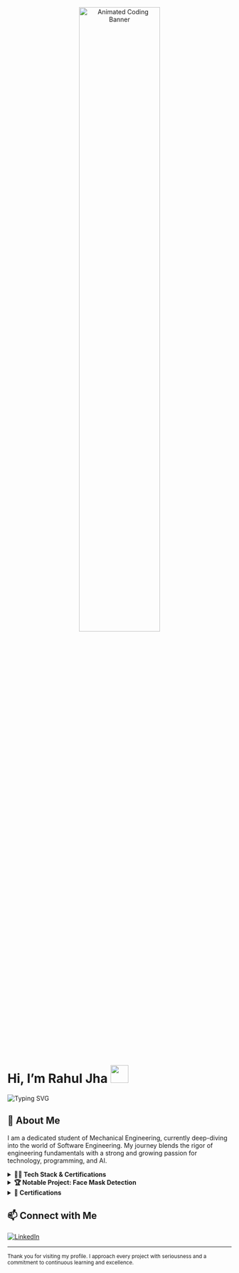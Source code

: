 <!-- Animated Banner (replace with your own GIF if desired) -->
<p align="center">
  <img src="https://media.giphy.com/media/qgQUggAC3Pfv687qPC/giphy.gif" width="60%" alt="Animated Coding Banner"/>
</p>

# Hi, I’m Rahul Jha <span> <img src="https://raw.githubusercontent.com/Rahuljha-cell/Rahuljha-cell/main/wave.gif" width="40px"> </span>

<!-- Typing SVG animation generated via https://readme-typing-svg.demolab.com/ -->
<p align="left">
  <img src="https://readme-typing-svg.demolab.com?font=Fira+Code&pause=1000&color=1A7CF6&vCenter=true&width=435&lines=Mechanical+Engineer+turned+Software+Developer;Passionate+about+AI%2C+ML%2C+and+Cloud;Always+learning+something+new!" alt="Typing SVG" />
</p>

## 🚀 About Me
I am a dedicated student of Mechanical Engineering, currently deep-diving into the world of Software Engineering. My journey blends the rigor of engineering fundamentals with a strong and growing passion for technology, programming, and AI.

<details>
  <summary><b>🧑‍💻 Tech Stack & Certifications</b></summary>
  
  <!-- Badges from shields.io for tech stack -->
  <p>
    <img src="https://img.shields.io/badge/C-00599C?style=for-the-badge&logo=c&logoColor=white"/>
    <img src="https://img.shields.io/badge/Java-007396?style=for-the-badge&logo=java&logoColor=white"/>
    <img src="https://img.shields.io/badge/Python-3776AB?style=for-the-badge&logo=python&logoColor=white"/>
    <img src="https://img.shields.io/badge/AWS-232F3E?style=for-the-badge&logo=amazon-aws&logoColor=white"/>
    <img src="https://img.shields.io/badge/AI-FF6F00?style=for-the-badge&logo=probot&logoColor=white"/>
    <img src="https://img.shields.io/badge/ML-43B02A?style=for-the-badge&logo=scikit-learn&logoColor=white"/>
    <img src="https://img.shields.io/badge/Tableau-E97627?style=for-the-badge&logo=tableau&logoColor=white"/>
    <img src="https://img.shields.io/badge/Flexbox-1572B6?style=for-the-badge&logo=css3&logoColor=white"/>
  </p>
  <ul>
    <li><b>Programming Languages:</b> C, Java, Python</li>
    <li><b>Core Concepts:</b> Data Structures & Algorithms (Java), Operating Systems</li>
    <li><b>AI/ML & Data Science:</b> Certified in Artificial Intelligence, Machine Learning, Data Science, Multi AI Agent Systems</li>
    <li><b>Cloud & DevOps:</b> AWS Certified</li>
    <li><b>Frontend:</b> Flexbox, Tableau</li>
  </ul>
</details>

<details>
  <summary><b>🏆 Notable Project: Face Mask Detection</b></summary>

  <ul>
    <li>Developed robust face mask detection systems using deep learning and computer vision.</li>
    <li>Repositories:
      <ul>
        <li><a href="https://github.com/Rahuljha-cell/AI-ML---Projects/tree/main/Face-Mask%20Recoginition">Face-Mask Detection (Jupyter Notebook)</a></li>
        <li><a href="https://github.com/Rahuljha-cell/AI-ML---Projects/tree/main/Video%20Based%20Face%20Mask%20Recognition">Video Based Face Mask Recognition</a></li>
      </ul>
    </li>
    <li>Focus: Real-time detection, model training, and deployment with extensive dataset handling.</li>
  </ul>
  <!-- Optional: add an animated demo GIF if you have one -->
</details>

<details>
  <summary><b>📜 Certifications</b></summary>
  <ul>
    <li>C Programming</li>
    <li>DSA in Java</li>
    <li>Python</li>
    <li>Artificial Intelligence & Machine Learning</li>
    <li>Data Science</li>
    <li>AWS</li>
    <li>Tableau</li>
    <li>Flexbox</li>
    <li>Java</li>
    <li>Operating Systems</li>
    <li>Multi AI Agent Systems</li>
  </ul>
</details>

## 📫 Connect with Me
<a href="https://www.linkedin.com/in/rahul-jha-738a1b17b/">
  <img src="https://img.shields.io/badge/LinkedIn-blue?style=for-the-badge&logo=linkedin" alt="LinkedIn">
</a>

---

<sub>Thank you for visiting my profile. I approach every project with seriousness and a commitment to continuous learning and excellence.</sub>

